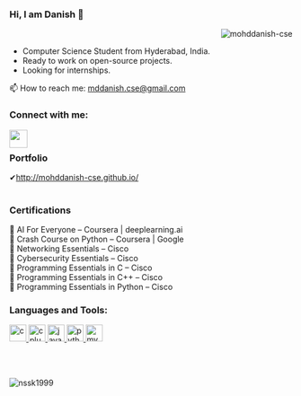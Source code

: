 ### Hi, I am Danish 👋
<p align="right"> <img src="https://komarev.com/ghpvc/?username=mohddanish-cse" alt="mohddanish-cse" /> </p>

- Computer Science Student from Hyderabad, India.<br/>
- Ready to work on open-source projects.<br/>
- Looking for internships.<br/>

<!--
**mohddanish-cse/mohddanish-cse** is a ✨ _special_ ✨ repository because its `README.md` (this file) appears on your GitHub profile.
Here are some ideas to get you started:

- 🔭 I’m currently working on ...
- 🌱 I’m currently learning ...
- 👯 I’m looking to collaborate on ...
- 🤔 I’m looking for help with ...
- 💬 Ask me about ...
- 📫 How to reach me: ...
- 😄 Pronouns: ...
- ⚡ Fun fact: ...
-->
📫  How to reach me: mddanish.cse@gmail.com


### Connect with me:
[<img align="left"  width="32px" src="https://cdn.jsdelivr.net/npm/simple-icons@v3/icons/linkedin.svg" />][linkedin]
<br>


### Portfolio<br>
✔http://mohddanish-cse.github.io/<br>
<br>
### Certifications
🌱 AI For Everyone – Coursera | deeplearning.ai <br>
🌱 Crash Course on Python – Coursera | Google <br>
🌱 Networking Essentials – Cisco <br>
🌱 Cybersecurity Essentials – Cisco <br>
🌱 Programming Essentials in C – Cisco <br>
🌱 Programming Essentials in C++ – Cisco <br>
🌱 Programming Essentials in Python – Cisco <br>

### Languages and Tools:
<a href="https://www.cprogramming.com/" target="_blank"> <img src="https://devicons.github.io/devicon/devicon.git/icons/c/c-original.svg" alt="c" width="30" height="30"/> </a> <a href="https://www.w3schools.com/cpp/" target="_blank"> <img src="https://devicons.github.io/devicon/devicon.git/icons/cplusplus/cplusplus-original.svg" alt="cplusplus" width="30" height="30"/> </a>
<a href="https://www.java.com" target="_blank"> <img src="https://devicons.github.io/devicon/devicon.git/icons/java/java-original-wordmark.svg" alt="java" width="30" height="30"/> </a>
<a href="https://www.python.org" target="_blank"> <img src="https://devicons.github.io/devicon/devicon.git/icons/python/python-original.svg" alt="python" width="30" height="30"/> </a>
<a href="https://www.mysql.com/" target="_blank"> <img src="https://devicons.github.io/devicon/devicon.git/icons/mysql/mysql-original-wordmark.svg" alt="mysql" width="30" height="30"/> </a>

<br />
<br />
<p><img align="left" src="https://github-readme-stats.vercel.app/api/top-langs/?username=mohddanish-cse&layout=compact" alt="nssk1999" /></p>


[python]: https://upload.wikimedia.org/wikipedia/commons/c/c3/Python-logo-notext.svg
[vscode]: https://upload.wikimedia.org/wikipedia/commons/9/9a/Visual_Studio_Code_1.35_icon.svg
[linkedin]: https://www.linkedin.com/in/mohd-danish-cse/

